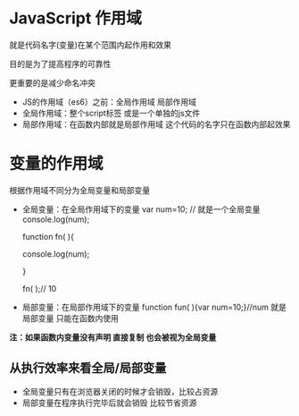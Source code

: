 # JavaScript 作用域

就是代码名字(变量)在某个范围内起作用和效果

目的是为了提高程序的可靠性

更重要的是减少命名冲突


* JS的作用域（es6）之前：全局作用域 局部作用域
* 全局作用域：整个script标签 或是一个单独的js文件
* 局部作用域：在函数内部就是局部作用域 这个代码的名字只在函数内部起效果

# 变量的作用域

根据作用域不同分为全局变量和局部变量

* 全局变量：在全局作用域下的变量
  var num=10; // 就是一个全局变量
  console.log(num);

  function fn( ){

  console.log(num);

  }

  fn( );// 10


* 局部变量：在局部作用域下的变量
  function fun( ){var num=10;}//num 就是局部变量 只能在函数内使用

**注：如果函数内变量没有声明 直接复制 也会被视为全局变量**

## 从执行效率来看全局/局部变量

* 全局变量只有在浏览器关闭的时候才会销毁，比较占资源
* 局部变量在程序执行完毕后就会销毁 比较节省资源
